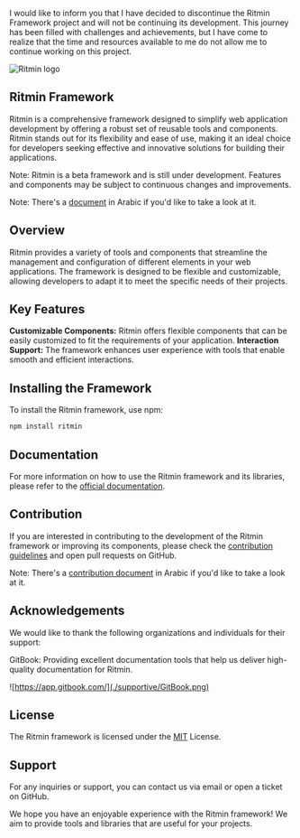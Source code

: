 I would like to inform you that I have decided to discontinue the Ritmin Framework project and will not be continuing its development. This journey has been filled with challenges and achievements, but I have come to realize that the time and resources available to me do not allow me to continue working on this project.

![Ritmin logo](./Ritmin.png)
## Ritmin Framework
Ritmin is a comprehensive framework designed to simplify web application development by offering a robust set of reusable tools and components. Ritmin stands out for its flexibility and ease of use, making it an ideal choice for developers seeking effective and innovative solutions for building their applications.

 Note: Ritmin is a beta framework and is still under development. Features and components may be subject to continuous changes and improvements. 

 Note: There's a [document](README-ar.md) in Arabic if you'd like to take a look at it. 
## Overview
Ritmin provides a variety of tools and components that streamline the management and configuration of different elements in your web applications. The framework is designed to be flexible and customizable, allowing developers to adapt it to meet the specific needs of their projects.

## Key Features
 **Customizable Components:** Ritmin offers flexible components that can be easily customized to fit the requirements of your application.
 **Interaction Support:** The framework enhances user experience with tools that enable smooth and efficient interactions.
## Installing the Framework
To install the Ritmin framework, use npm:
``` bash
npm install ritmin
```
## Documentation
For more information on how to use the Ritmin framework and its libraries, please refer to the [official documentation](https://ritmin.gitbook.io/ritmin-docs/).

## Contribution
If you are interested in contributing to the development of the Ritmin framework or improving its components, please check the [contribution guidelines](CONTRIBUTING.md) and open pull requests on GitHub.

Note: There's a [contribution document](CONTRIBUTING-ar.md) in Arabic if you'd like to take a look at it.

## Acknowledgements
We would like to thank the following organizations and individuals for their support:

GitBook: Providing excellent documentation tools that help us deliver high-quality documentation for Ritmin.

![https://app.gitbook.com/](./supportive/GitBook.png)

## License
The Ritmin framework is licensed under the [MIT](LICENSE.txt) License.
## Support
For any inquiries or support, you can contact us via email or open a ticket on GitHub.

We hope you have an enjoyable experience with the Ritmin framework! We aim to provide tools and libraries that are useful for your projects.

